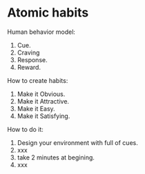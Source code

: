 # Atomic habits

Human behavior model:
1. Cue.
2. Craving
3. Response.
4. Reward.
   
How to create habits:
1. Make it Obvious.
2. Make it Attractive.
3. Make it Easy.
4. Make it Satisfying.

How to do it:
1. Design your environment with full of cues.
2. xxx
3. take 2 minutes at begining.
4. xxx